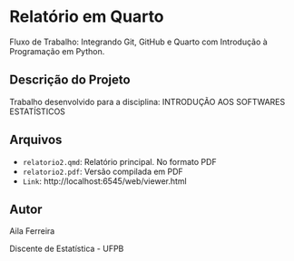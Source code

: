 # Relatório em Quarto 

Fluxo de Trabalho: Integrando Git, GitHub e Quarto com Introdução à Programação em Python.

## Descrição do Projeto
Trabalho desenvolvido para a disciplina: INTRODUÇÃO AOS SOFTWARES ESTATÍSTICOS

## Arquivos

- `relatorio2.qmd`: Relatório principal. No formato PDF
- `relatorio2.pdf`:  Versão compilada em PDF
- `Link`: http://localhost:6545/web/viewer.html
## Autor

Aila Ferreira

Discente de Estatística - UFPB
